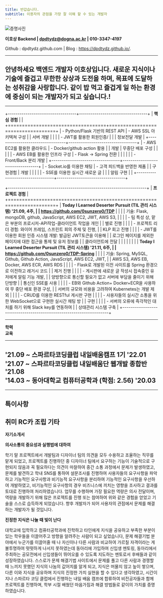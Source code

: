 ```yaml
---
title: 반갑습니다.
subtitle: 이용자의 관점을 가장 잘 이해 할 수 있는 개발자
---
```


![증명사진](https://user-images.githubusercontent.com/38107948/150670364-2b4a4bf5-93d1-4a57-8a6e-84ec8a23e709.jpg)


**이호상 Backend \| dpdtydz@dogna.ac.kr \|
010-3347-4197**

Github : dpdtydz.github.com \| Blog : https://dpdtydz.github.io/.


  -----------------------------------------------------------------------
  안녕하세요 백엔드 개발자 이호상입니다. 새로운 지식이나 기술에 즐겁고
  무한한 상상과 도전을 하며, 목표에 도달하는 성취감을 사랑합니다. 같이 밥
  먹고 즐겁게 일 하는 환경에 중심이 되는 개발자가 되고 싶습니다.!
  -----------------------------------------------------------------------

  -----------------------------------------------------------------------


+-----------------------------------+-----------------------------------+
| **핵심 경험**                     |                                   |
+===================================+===================================+
| -   Python/Flask 기반의 REST API  | -   AWS SSL 아키텍쳐 구성         |
|     서버 개발                     |                                   |
|                                   | -   JWT를 활용한 회원인증/        |
|                                   |     정보전달 개발                 |
+-----------------------------------+-----------------------------------+
| -   AWS EC2를 활용한 클라우드     | -   Docker/github action 활용     |
|     개발                          |     무중단 배포 구성              |
|                                   |                                   |
| -   AWS EB를 활용한 인프라 구성   | -   Flask -\> Spring 전환         |
|                                   |                                   |
|                                   | -   Front/Back 분리 개발          |
+-----------------------------------+-----------------------------------+
| -   Socket.io를 이용한 채팅       | -   고객 피드백을 반영한 제품     |
|     구현경험                      |     개발                          |
|                                   |                                   |
| -   SSE를 이용한 실시간 새로운 글 |                                   |
|     알림 구현                     |                                   |
+-----------------------------------+-----------------------------------+


+-----------------------------------------------------------------------+
| **프로젝트 경험**                                                     |
+=======================================================================+
| **Today I Learned Deserter Pursuit (TIL 관리 시스템) '21.09, 4주,     |
| https://github.com/0sunzero0/TDP**                                    |
|                                                                       |
| 기술: Flask, mongoDB, github, JavaScript, AWS EC2, JWT, AWS S3,       |
|                                                                       |
| -   팀 특성 상, 맡은 부분의 프로시저-API작업-클라이언트 작업을 개인     |
|     별로 진행                                                         |
|                                                                       |
| -   프로젝트 리더 경험: 와이어 프레임, 스프린트 회의 주체 및 진행,      |
|     KLP 회고 진행                                                     |
|                                                                       |
| -   JWT를 이용한 회원 인증 시스템 개발: 발급된 JWT토큰을 이용해         |
|     로그인 페이지를 제외한 페이지에 대한 접근을 통제 및 유저 정보를     |
|     클라이언트에 전달                                                 |
|                                                                       |
|                                                                       |
|                                                                       |
| **Today I Learned Deserter Pursuit (TIL 관리 시스템) '21.11, 6주,     |
| https://github.com/0sunzero0/TDP-Spring**                             |
|                                                                       |
| 기술: Spring, MySQL, Github, Github Action, JavaScript, AWS EC2, JWT, |
| AWS S3, AWS EB, Docker, AWS ECR, AWS RDS                              |
|                                                                       |
| -   Flask로 개발된 이전 사이트를 Spring 환경으로 이전하고 레거시 코드 |
|     제거 진행                                                         |
|                                                                       |
| -   게시판에 새로운 글 작성시 접속중인 유저에게 알림 기능 개발,       |
|     양방향으로 통신할 필요가 없고 서버에 부담을 줄이기 위해 단방향    |
|     통신인 SSE를 사용                                                 |
|                                                                       |
| -   EB와 Github Action+ Docker+ECR을 사용하여 무 중단 배포 환경 구성, |
|     서버의 규모와 비용을 고려하여 Kubernetes는 개발 제외              |
|                                                                       |
| -   CRUD를 이용한 RESTful 게시판 구현                                 |
|                                                                       |
| -   사용자들의 실시간 소통을 위한 WebSocket으로 구현한 실시간 채팅 방 |
|     구현                                                              |
|                                                                       |
| -   서버의 오류에 즉각적인 대처를 하기 위해 Slack key를 연동하여      |
|     상태관리 시스템 구축                                              |
+-----------------------------------------------------------------------+


-----------------------------------------------------------------------
**학력      
교육**       
------------ ----------------------------------------------------------
'21.09 \~    스파르타코딩클럽 내일배움캠프 1기
'22.01       
'21.07 \~    스파르타코딩클럽 내일배움단 웹개발 종합반
'21.08       
'14.03 \~    동아대학교 컴퓨터공학과 (학점: 2.56)
'20.03       
-------------------------------------------------------------------------
-------------------------------------------------------------------------
**특이사항**   
-------------------------------------------------------------------------
취미           RC카 조립
기타           
-------------------------------------------------------------------------


**자기소개서**

**의사소통의 중요성과 실행법에 대하여**

학기 말 프로젝트에서 개발팀과 디자이너 팀의 의견을 모두 수용하고
조율하는 직무를 맡게 되었고, 프로젝트를 진행하던 중 디자이너 팀에서
요구하는 기능이 기술적으로 구현되지 않음과 꼭 필요하다는 의견이 마찰하여
중간 소통 과정에서 문제가 발생하였고, 문제를 발견하고 학내 SNS를 통하여
설문조사를 진행하여 사용자들의 요구사항을 파악하고 기능적인 요구사항과
비기능적 요구사항을 분리하여 기능적인 요구사항을 우선하여 개발하였고,
비기능적인 요구사항의 경우 비즈니스에 끼치는 영향을 조사하고 결과를
토대로 진행하여 처리하였습니다. 업무를 수행하며 가장 필요한 역량은 의사
전달이며, 역량을 개발하기 위해 많은 프로젝트를 진행 또는 참여하여 위와
같은 경험을 얻었고 기술을 스스로 습득하게 되었습니다. 향후 개발자가 되어
사용자의 관점에서 문제를 해결하는 개발자가 될 것입니다.

**진정한 지식은 나눌 때 빛이 난다**

대학교에 입학하고 컴퓨터공학과에 진학하고 타인에게 지식을 공유하고
부족한 부분이 있는 학우들을 이끌어주고 방향을 알려주는 사람이 되고
싶었습니다, 문제 해결기법 분야에서 누군가를 이끌어줄 때 나 자신이나 다른
사람과 비교하여 가르칠 자격이라는 게 불투명하여 떳떳하게 나서지
못하였는데 동아리에 가입하여 신입생 멘토링, 동아리에서 주최하는
공모전에서 신입생들이 뛰어오를 수 있도록 지도하는 멘토로서 후배들과 같이
성장하였습니다. 스스로가 문제 해결기법 사이트에서 문제를 풀고 다른
사람과 경쟁할 때 느끼지 못했던 지식의 나눔의 값어치를 알게 되고, 지식은
머물지 않고 높이 쌓으며, 다른 이와 지식을 공유하며 지식의 진정한 가치
실현을 할 수 있다고 생각하였고, 시간이 지나 스파르타 코딩 클럽에서
진행하는 내일 배움 캠프에 합류하여 비전공자들과 함께 프로젝트를
진행하며, 학부 시절 배웠던 마음가짐과 해결 방법들로 같이의 가치를
증명하였습니다.
